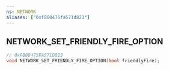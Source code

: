 ```yaml
---
ns: NETWORK
aliases: ["0xf808475fa571d823"]
---
```

## NETWORK_SET_FRIENDLY_FIRE_OPTION

```c
// 0xF808475FA571D823
void NETWORK_SET_FRIENDLY_FIRE_OPTION(bool friendlyFire);
```
